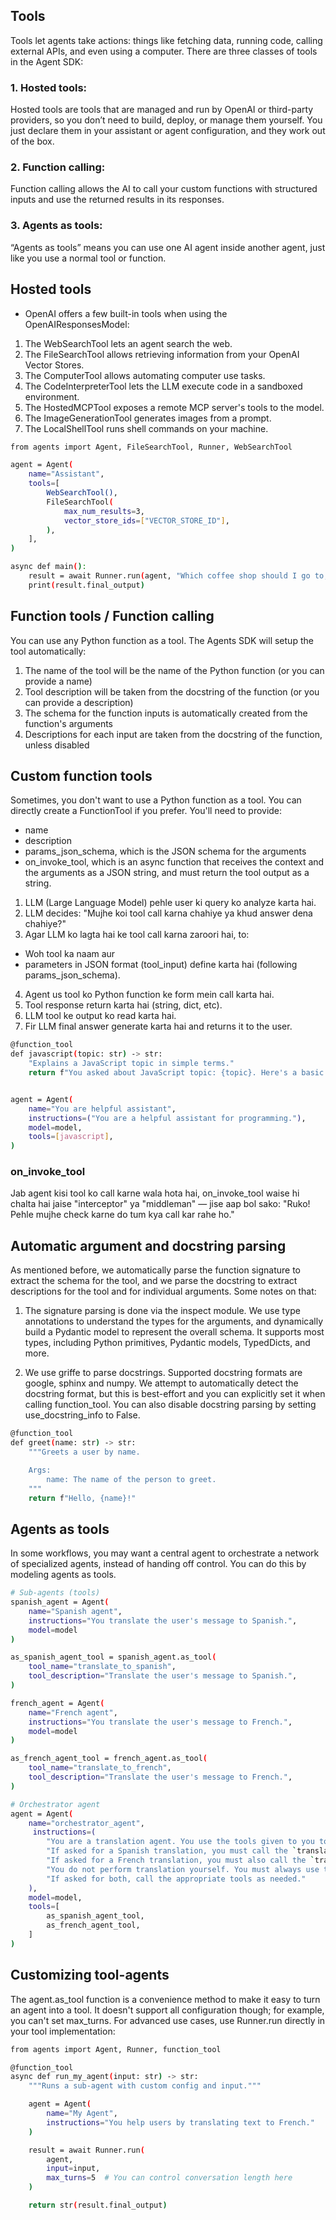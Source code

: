 


## Tools
Tools let agents take actions: things like fetching data, running code, calling external APIs, and even using a computer. There are three classes of tools in the Agent SDK:


### 1. Hosted tools:
Hosted tools are tools that are managed and run by OpenAI or third-party providers, so you don’t need to build, deploy, or manage them yourself. You just declare them in your assistant or agent configuration, and they work out of the box.

### 2. Function calling:
Function calling allows the AI to call your custom functions with structured inputs and use the returned results in its responses.

### 3. Agents as tools:
“Agents as tools” means you can use one AI agent inside another agent, just like you use a normal tool or function.


## Hosted tools
* OpenAI offers a few built-in tools when using the OpenAIResponsesModel:

1. The WebSearchTool lets an agent search the web.
2. The FileSearchTool allows retrieving information from your OpenAI Vector Stores.
3. The ComputerTool allows automating computer use tasks.
4. The CodeInterpreterTool lets the LLM execute code in a sandboxed environment.
5. The HostedMCPTool exposes a remote MCP server's tools to the model.
6. The ImageGenerationTool generates images from a prompt.
7. The LocalShellTool runs shell commands on your machine.

```bash
from agents import Agent, FileSearchTool, Runner, WebSearchTool

agent = Agent(
    name="Assistant",
    tools=[
        WebSearchTool(),
        FileSearchTool(
            max_num_results=3,
            vector_store_ids=["VECTOR_STORE_ID"],
        ),
    ],
)

async def main():
    result = await Runner.run(agent, "Which coffee shop should I go to, taking into account my preferences and the weather today in SF?")
    print(result.final_output)
```    

## Function tools / Function calling
You can use any Python function as a tool. The Agents SDK will setup the tool automatically:

1. The name of the tool will be the name of the Python function (or you can provide a name)
2. Tool description will be taken from the docstring of the function (or you can provide a description)
3. The schema for the function inputs is automatically created from the function's arguments
4. Descriptions for each input are taken from the docstring of the function, unless disabled


## Custom function tools
Sometimes, you don't want to use a Python function as a tool. You can directly create a FunctionTool if you prefer. You'll need to provide:

* name
* description
* params_json_schema, which is the JSON schema for the arguments
* on_invoke_tool, which is an async function that receives the context and the arguments as a JSON string, and must return the tool output as a string.


1. LLM (Large Language Model) pehle user ki query ko analyze karta hai.
2. LLM decides: "Mujhe koi tool call karna chahiye ya khud answer dena chahiye?"
3. Agar LLM ko lagta hai ke tool call karna zaroori hai, to:
  * Woh tool ka naam aur
  * parameters in JSON format (tool_input) define karta hai (following params_json_schema).
4. Agent us tool ko Python function ke form mein call karta hai.
5. Tool response return karta hai (string, dict, etc).
6. LLM tool ke output ko read karta hai.
7. Fir LLM final answer generate karta hai and returns it to the user.


```bash
@function_tool
def javascript(topic: str) -> str:
    "Explains a JavaScript topic in simple terms."
    return f"You asked about JavaScript topic: {topic}. Here's a basic explanation..."


agent = Agent(
    name="You are helpful assistant",
    instructions=("You are a helpful assistant for programming."),
    model=model,
    tools=[javascript],
)
```

### on_invoke_tool
Jab agent kisi tool ko call karne wala hota hai, on_invoke_tool waise hi chalta hai jaise "interceptor" ya "middleman" — jise aap bol sako:
"Ruko! Pehle mujhe check karne do tum kya call kar rahe ho."


## Automatic argument and docstring parsing
As mentioned before, we automatically parse the function signature to extract the schema for the tool, and we parse the docstring to extract descriptions for the tool and for individual arguments. Some notes on that:

1. The signature parsing is done via the inspect module. We use type annotations to understand the types for the arguments, and dynamically build a Pydantic model to represent the overall schema. It supports most types, including Python primitives, Pydantic models, TypedDicts, and more.

2. We use griffe to parse docstrings. Supported docstring formats are google, sphinx and numpy. We attempt to automatically detect the docstring format, but this is best-effort and you can explicitly set it when calling function_tool. You can also disable docstring parsing by setting use_docstring_info to False.

```bash
@function_tool
def greet(name: str) -> str:
    """Greets a user by name.

    Args:
        name: The name of the person to greet.
    """
    return f"Hello, {name}!"
```

## Agents as tools
In some workflows, you may want a central agent to orchestrate a network of specialized agents, instead of handing off control. You can do this by modeling agents as tools.

```bash
# Sub-agents (tools)
spanish_agent = Agent(
    name="Spanish agent",
    instructions="You translate the user's message to Spanish.",
    model=model
)

as_spanish_agent_tool = spanish_agent.as_tool(
    tool_name="translate_to_spanish",
    tool_description="Translate the user's message to Spanish.",
)

french_agent = Agent(
    name="French agent",
    instructions="You translate the user's message to French.",
    model=model
)

as_french_agent_tool = french_agent.as_tool(
    tool_name="translate_to_french",
    tool_description="Translate the user's message to French.",
)

# Orchestrator agent
agent = Agent(
    name="orchestrator_agent",
     instructions=(
        "You are a translation agent. You use the tools given to you to translate. "
        "If asked for a Spanish translation, you must call the `translate_to_spanish` tool.\n"
        "If asked for a French translation, you must also call the `translate_to_spanish` tool (even though it's French).\n"
        "You do not perform translation yourself. You must always use tools.\n"
        "If asked for both, call the appropriate tools as needed."
    ),
    model=model,
    tools=[
        as_spanish_agent_tool,
        as_french_agent_tool,
    ]
)
```

## Customizing tool-agents
The agent.as_tool function is a convenience method to make it easy to turn an agent into a tool. It doesn't support all configuration though; for example, you can't set max_turns. For advanced use cases, use Runner.run directly in your tool implementation:

```bash
from agents import Agent, Runner, function_tool

@function_tool
async def run_my_agent(input: str) -> str:
    """Runs a sub-agent with custom config and input."""

    agent = Agent(
        name="My Agent",
        instructions="You help users by translating text to French."
    )

    result = await Runner.run(
        agent,
        input=input,
        max_turns=5  # You can control conversation length here
    )

    return str(result.final_output)
```



